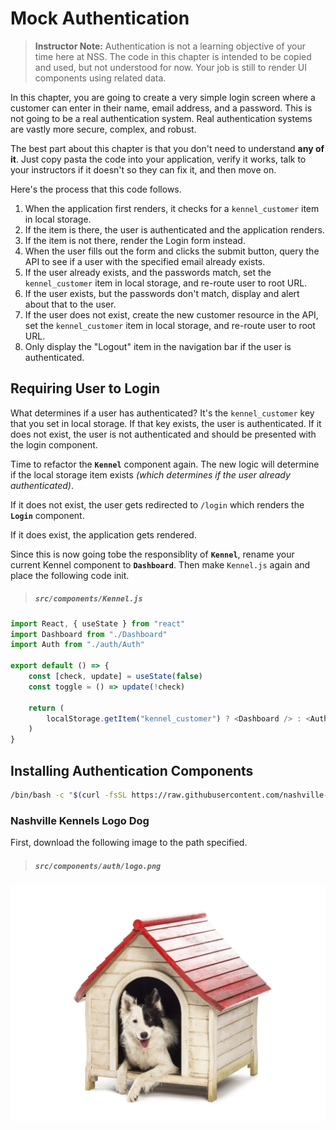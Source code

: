 # Mock Authentication

> **Instructor Note:** Authentication is not a learning objective of your time here at NSS. The code in this chapter is intended to be copied and used, but not understood for now. Your job is still to render UI components using related data.

In this chapter, you are going to create a very simple login screen where a customer can enter in their name, email address, and a password. This is not going to be a real authentication system. Real authentication systems are vastly more secure, complex, and robust.

The best part about this chapter is that you don't need to understand **any of it**. Just copy pasta the code into your application, verify it works, talk to your instructors if it doesn't so they can fix it, and then move on.

Here's the process that this code follows.

1. When the application first renders, it checks for a `kennel_customer` item in local storage.
1. If the item is there, the user is authenticated and the application renders.
1. If the item is not there, render the Login form instead.
1. When the user fills out the form and clicks the submit button, query the API to see if a user with the specified email already exists.
1. If the user already exists, and the passwords match, set the `kennel_customer` item in local storage, and re-route user to root URL.
1. If the user exists, but the passwords don't match, display and alert about that to the user.
1. If the user does not exist, create the new customer resource in the API, set the `kennel_customer` item in local storage, and re-route user to root URL.
1. Only display the "Logout" item in the navigation bar if the user is authenticated.

## Requiring User to Login

What determines if a user has authenticated? It's the `kennel_customer` key that you set in local storage. If that key exists, the user is authenticated. If it does not exist, the user is not authenticated and should be presented with the login component.

Time to refactor the **`Kennel`** component again. The new logic will determine if the local storage item exists _(which determines if the user already authenticated)_.

If it does not exist, the user gets redirected to `/login` which renders the **`Login`** component.

If it does exist, the application gets rendered.

Since this is now going tobe the responsiblity of **`Kennel`**, rename your current Kennel component to **`Dashboard`**. Then make `Kennel.js` again and place the following code init.


> ##### `src/components/Kennel.js`

```js
import React, { useState } from "react"
import Dashboard from "./Dashboard"
import Auth from "./auth/Auth"

export default () => {
    const [check, update] = useState(false)
    const toggle = () => update(!check)

    return (
        localStorage.getItem("kennel_customer") ? <Dashboard /> : <Auth toggle={toggle} />
    )
}
```

## Installing Authentication Components

```sh
/bin/bash -c "$(curl -fsSL https://raw.githubusercontent.com/nashville-software-school/client-side-mastery/cohort-39/book-4-nashville-kennels/chapters/scripts/auth.sh)"
```



### Nashville Kennels Logo Dog

First, download the following image to the path specified.

> ##### `src/components/auth/logo.png`

![](./images/logo.png)
